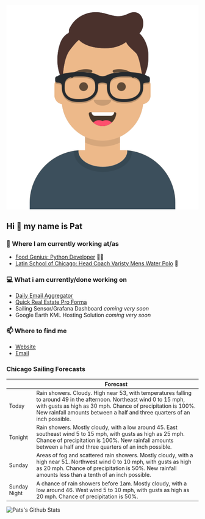 [![Social banner for p-j-falconer](https://raw.githubusercontent.com/P-J-FALCONER/P-J-FALCONER/master/assets/avataaars.svg)](https://patfalconer.com/)
## Hi :wave: my name is Pat

### 💼 Where I am currently working at/as
- [Food Genius: Python Developer](https://getfoodgenius.com/) 🍔🐍
- [Latin School of Chicago: Head Coach Varisty Mens Water Polo](https://www.latinschool.org/) 🤽


### 💻 What i am currently/done working on
 - [Daily Email Aggregator](https://github.com/P-J-FALCONER/dott_daily_mail)
 - [Quick Real Estate Pro Forma](https://github.com/P-J-FALCONER/henry)
 - Sailing Sensor/Grafana Dashboard *coming very soon*
 - Google Earth KML Hosting Solution *coming very soon*

### 📫 Where to find me
 - [Website](https://patfalconer.com/)
 - [Email](mailto:patrick.j.falconer@gmail.com)


### Chicago Sailing Forecasts
|   | Forecast  |
|---|---|
| Today | Rain showers. Cloudy. High near 53, with temperatures falling to around 49 in the afternoon. Northeast wind 0 to 15 mph, with gusts as high as 30 mph. Chance of precipitation is 100%. New rainfall amounts between a half and three quarters of an inch possible. |
| Tonight | Rain showers. Mostly cloudy, with a low around 45. East southeast wind 5 to 15 mph, with gusts as high as 25 mph. Chance of precipitation is 100%. New rainfall amounts between a half and three quarters of an inch possible. |
| Sunday | Areas of fog and scattered rain showers. Mostly cloudy, with a high near 51. Northwest wind 0 to 10 mph, with gusts as high as 20 mph. Chance of precipitation is 50%. New rainfall amounts less than a tenth of an inch possible. |
| Sunday Night | A chance of rain showers before 1am. Mostly cloudy, with a low around 46. West wind 5 to 10 mph, with gusts as high as 20 mph. Chance of precipitation is 50%. |

![Pats's Github Stats](https://github-readme-stats.vercel.app/api?username=p-j-falconer&show_icons=true&theme=radical)
